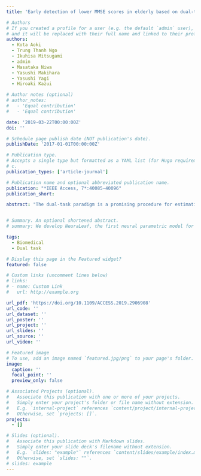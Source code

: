 ```yaml
---
title: 'Early detection of lower MMSE scores in elderly based on dual-task gait'

# Authors
# If you created a profile for a user (e.g. the default `admin` user), write the username (folder name) here
# and it will be replaced with their full name and linked to their profile.
authors:
  - Kota Aoki
  - Trung Thanh Ngo
  - Ikuhisa Mitsugami
  - admin
  - Masataka Niwa
  - Yasushi Makihara
  - Yasushi Yagi
  - Hiroaki Kazui

# Author notes (optional)
# author_notes:
#   - 'Equal contribution'
#   - 'Equal contribution'

date: '2019-03-22T00:00:00Z'
doi: ''

# Schedule page publish date (NOT publication's date).
publishDate: '2017-01-01T00:00:00Z'

# Publication type.
# Accepts a single type but formatted as a YAML list (for Hugo requirements).
# c.
publication_types: ['article-journal']

# Publication name and optional abbreviated publication name.
publication: "*IEEE Access, 7*:40085-40096"
publication_short: 

abstract: "The dual-task paradigm is a promising procedure for estimating cognitive status and may also be collaterally used to reduce cognitive decline and prevent dementia. In this paper, we use the mini-mental state exam (MMSE) to the assess cognitive status in the elderly as a reference and investigate the potential of using machine learning for early detecting cognitive impairment in the elderly. Although many studies have suggested that dual-task performance, in which participants perform a cognitive task while walking, is associated with cognition, they only considered the correlation between cognitive parameters and simple gait feature, such as gait speed, through the statistical analysis. We instead use a Kinect sensor to capture participants' whole-body movements and extract a rich gait feature that has the ability to exhibit different tendencies of movements between healthy and cognitive-impaired elderlies. In our experiments, a classifier based on the dual-task gait feature achieved a higher performance than the one based on the single-task feature; the performance of the rich gait feature was better than that of a simple one, and; an optimal detection performance was achieved with an MMSE cutoff score of 25. We positively validated that the proposed method could early detect elderly with lower MMSE scores based on dual-task gait feature with a promising performance. Our approach can support early and automated diagnosis of cognitive impairment."


# Summary. An optional shortened abstract.
# summary: We develop NeuraLeaf, the first neural parametric model for 3D leaves for plant modeling and reconstruction. 

tags:
  - Biomedical
  - Dual task

# Display this page in the Featured widget?
featured: false

# Custom links (uncomment lines below)
# links:
# - name: Custom Link
#   url: http://example.org

url_pdf: 'https://doi.org/10.1109/ACCESS.2019.2906908'
url_code: ''
url_dataset: ''
url_poster: ''
url_project: ''
url_slides: ''
url_source: ''
url_video: ''

# Featured image
# To use, add an image named `featured.jpg/png` to your page's folder.
image:
  caption: ''
  focal_point: ''
  preview_only: false

# Associated Projects (optional).
#   Associate this publication with one or more of your projects.
#   Simply enter your project's folder or file name without extension.
#   E.g. `internal-project` references `content/project/internal-project/index.md`.
#   Otherwise, set `projects: []`.
projects:
  - []

# Slides (optional).
#   Associate this publication with Markdown slides.
#   Simply enter your slide deck's filename without extension.
#   E.g. `slides: "example"` references `content/slides/example/index.md`.
#   Otherwise, set `slides: ""`.
# slides: example
---
```


<!-- {{% callout note %}}
Click the _Cite_ button above to demo the feature to enable visitors to import publication metadata into their reference management software.
{{% /callout %}}

{{% callout note %}}
Create your slides in Markdown - click the _Slides_ button to check out the example.
{{% /callout %}}

Add the publication's **full text** or **supplementary notes** here. You can use rich formatting such as including [code, math, and images](https://docs.hugoblox.com/content/writing-markdown-latex/). -->
